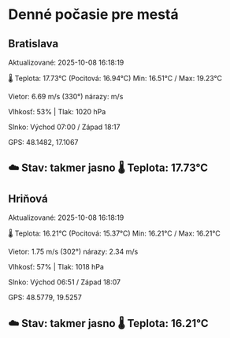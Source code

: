 ﻿# Denné počasie pre mestá

## Bratislava
Aktualizované: 2025-10-08 16:18:19

🌡️ Teplota: 17.73°C 
(Pocitová: 16.94°C)
Min: 16.51°C / Max: 19.23°C

Vietor: 6.69 m/s    (330°) 
nárazy:  m/s

Vlhkosť: 53% | Tlak: 1020 hPa

Slnko: Východ 07:00 / Západ 18:17

GPS: 48.1482, 17.1067

☁️ Stav: takmer jasno        🌡️ Teplota: 17.73°C
---

## Hriňová
Aktualizované: 2025-10-08 16:18:19

🌡️ Teplota: 16.21°C 
(Pocitová: 15.37°C)
Min: 16.21°C / Max: 16.21°C

Vietor: 1.75 m/s (302°)
nárazy: 2.34 m/s

Vlhkosť: 57% | Tlak: 1018 hPa

Slnko: Východ 06:51 / Západ 18:07

GPS: 48.5779, 19.5257

☁️ Stav: takmer jasno        🌡️ Teplota: 16.21°C
---
